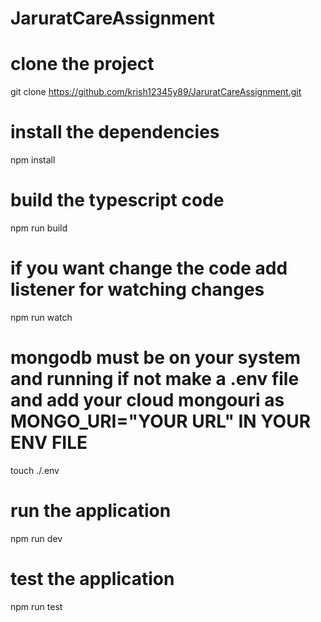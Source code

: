 # JaruratCareAssignment
# clone the project
git clone https://github.com/krish12345y89/JaruratCareAssignment.git
# install the dependencies
npm install
# build the typescript code
npm run build
# if you want change the code add listener for watching changes
npm run watch
# mongodb must be on your system and running if not make a .env file and add your cloud mongouri as MONGO_URI="YOUR URL" IN YOUR ENV FILE
touch ./.env
# run the application
npm run dev
# test the application
npm run test

